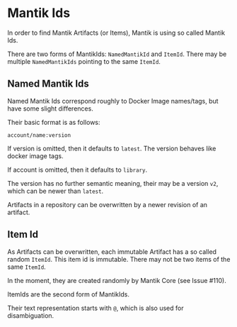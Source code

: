 Mantik Ids
==========

In order to find Mantik Artifacts (or Items), Mantik is using so called Mantik Ids.

There are two forms of MantikIds: `NamedMantikId` and `ItemId`.  There may be multiple `NamedMantikIds` 
pointing to the same `ItemId`.

## Named Mantik Ids

Named Mantik Ids correspond roughly to Docker Image names/tags, but have some slight differences.

Their basic format is as follows:

```
account/name:version
```

If version is omitted, then it defaults to `latest`. The version behaves like docker image tags.

If account is omitted, then it defaults to `library`. 

The version has no further semantic meaning, their may be a version `v2`, which can be newer than `latest`.

Artifacts in a repository can be overwritten by a newer revision of an artifact.

## Item Id

As Artifacts can be overwritten, each immutable Artifact has a so called random `ItemId`. This item id
is immutable. There may not be two items of the same `ItemId`.

In the moment, they are created randomly by Mantik Core (see Issue #110).

ItemIds are the second form of MantikIds.

Their text representation starts with `@`, which is also used for disambiguation. 
